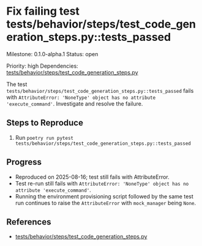 # Fix failing test tests/behavior/steps/test_code_generation_steps.py::tests_passed

Milestone: 0.1.0-alpha.1
Status: open

Priority: high
Dependencies: [tests/behavior/steps/test_code_generation_steps.py](../tests/behavior/steps/test_code_generation_steps.py)


The test `tests/behavior/steps/test_code_generation_steps.py::tests_passed` fails with `AttributeError: 'NoneType' object has no attribute 'execute_command'`. Investigate and resolve the failure.

## Steps to Reproduce
1. Run `poetry run pytest tests/behavior/steps/test_code_generation_steps.py::tests_passed`

## Progress
- Reproduced on 2025-08-16; test still fails with AttributeError.
- Test re-run still fails with `AttributeError: 'NoneType' object has no attribute 'execute_command'`.
- Running the environment provisioning script followed by the same test run continues to raise the `AttributeError` with `mock_manager` being `None`.

## References

- [tests/behavior/steps/test_code_generation_steps.py](../tests/behavior/steps/test_code_generation_steps.py)
